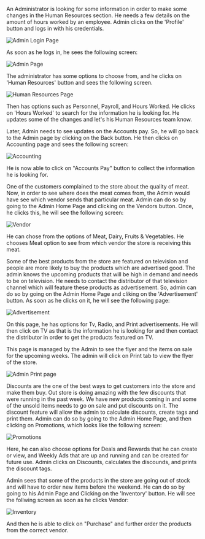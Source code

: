 An Administrator is looking for some information in order to make some changes in the Human Resources section. He needs a few details on the amount of hours worked by an employee. Admin clicks on the 'Profile' button and logs in with his credentials. 

![Admin Login Page](UI-UX/admin_story_screenshots/login.PNG)

As soon as he logs in, he sees the following screen:

![Admin Page](UI-UX/admin_story_screenshots/adminScreen.png)

The administrator has some options to choose from, and he clicks on 'Human Resources' button and sees the following screen. 

![Human Resources Page](UI-UX/admin_story_screenshots/humanResourcesScreen.png)

Then has options such as Personnel, Payroll, and Hours Worked. He clicks on 'Hours Worked' to search for the information he is looking for. He updates some of the changes and let's his Human Resources team know.

Later, Admin needs to see updates on the Accounts pay. So, he will go back to the Admin page by clicking on the Back button. He then clicks on Accounting page and sees the following screen:

![Accounting](UI-UX/admin_story_screenshots/accountingScreen.png)

He is now able to click on "Accounts Pay" button to collect the information he is looking for.

One of the customers complained to the store about the quality of meat. Now, in order to see where does the meat comes from, the Admin would have see which vendor sends that particular meat. Admin can do so by going to the Admin Home Page and clicking on the Vendors button. Once, he clicks this, he will see the following screen:

![Vendor](UI-UX/admin_story_screenshots/vendorsScreen.png)

He can chose from the options of Meat, Dairy, Fruits & Vegetables. He chooses Meat option to see from which vendor the store is receiving this meat.

Some of the best products from the store are featured on television and people are more likely to buy the products which are advertised good. The admin knows the upcoming products that will be high in demand and needs to be on television. He needs to contact the distributor of that television channel which will feature these products as advertisement. So, admin can do so by going on the Admin Home Page and cliking on the 'Advertisement' button. As soon as he clicks on it, he will see the following page:

![Advertisement](UI-UX/admin_story_screenshots/advertisementScreen.png)

On this page, he has options for Tv, Radio, and Print advertisements. He will then click on TV as that is the information he is looking for and then contact the distributor in order to get the products featured on TV.

This page is managed by the Admin to see the flyer and the items on sale for the upcoming weeks. The admin will click on Print tab to view the flyer of the store.

![Admin Print page](/UI-UX/admin_story_screenshots/adminPrintpage.png)

Discounts are the one of the best ways to get customers into the store and make them buy. Out store is doing amazing with the few discounts that were running in the past week. We have new products coming in and some of the unsold items needs to go on sale and put discounts on it. The discount feature will allow the admin to calculate discounts, create tags and print them. Admin can do so by going to the Admin Home Page, and then clicking on Promotions, which looks like the following screen:

![Promotions](UI-UX/admin_story_screenshots/promotionScreen.png)

Here, he can also choose options for Deals and Rewards that he can create or view, and Weekly Ads that are up and running and can be created for future use. Admin clicks on Discounts, calculates the discounds, and prints the discount tags.

Admin sees that some of the products in the store are going out of stock and will have to order new items before the weekend. He can do so by going to his Admin Page and Clicking on the 'Inventory' button. He will see the follwing screen as soon as he clicks Vendor: 

![Inventory](UI-UX/admin_story_screenshots/inventoryScreen.png)

And then he is able to click on "Purchase" and further order the products from the correct vendor.
